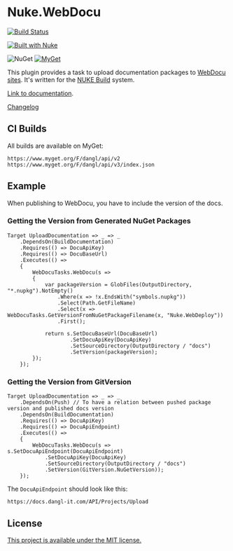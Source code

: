# Nuke.WebDocu

[![Build Status](https://jenkins.dangl.me/buildStatus/icon?job=Nuke.WebDocu/develop)](https://jenkins.dangl.me/job/Nuke.WebDocu/develop)

[![Built with Nuke](http://nuke.build/rounded)](https://www.nuke.build)

![NuGet](https://img.shields.io/nuget/v/Nuke.WebDocu.svg)
[![MyGet](https://img.shields.io/myget/dangl/v/Nuke.WebDocu.svg)]()

This plugin provides a task to upload documentation packages to [WebDocu sites](https://github.com/GeorgDangl/WebDocu).
It's written for the [NUKE Build](https://github.com/nuke-build/nuke) system.

[Link to documentation](https://docs.dangl-it.com/Projects/Nuke.WebDocu).

[Changelog](./Changelog.md)

## CI Builds

All builds are available on MyGet:

    https://www.myget.org/F/dangl/api/v2
    https://www.myget.org/F/dangl/api/v3/index.json

## Example

When publishing to WebDocu, you have to include the version of the docs.

### Getting the Version from Generated NuGet Packages

```
Target UploadDocumentation => _ => _
    .DependsOn(BuildDocumentation)
    .Requires(() => DocuApiKey)
    .Requires(() => DocuBaseUrl)
    .Executes(() =>
    {
        WebDocuTasks.WebDocu(s =>
        {
            var packageVersion = GlobFiles(OutputDirectory, "*.nupkg").NotEmpty()
                .Where(x => !x.EndsWith("symbols.nupkg"))
                .Select(Path.GetFileName)
                .Select(x => WebDocuTasks.GetVersionFromNuGetPackageFilename(x, "Nuke.WebDeploy"))
                .First();

            return s.SetDocuBaseUrl(DocuBaseUrl)
                    .SetDocuApiKey(DocuApiKey)
                    .SetSourceDirectory(OutputDirectory / "docs")
                    .SetVersion(packageVersion);
        });
    });
```

### Getting the Version from GitVersion

```
Target UploadDocumentation => _ => _
    .DependsOn(Push) // To have a relation between pushed package version and published docs version
    .DependsOn(BuildDocumentation)
    .Requires(() => DocuApiKey)
    .Requires(() => DocuApiEndpoint)
    .Executes(() =>
    {
        WebDocuTasks.WebDocu(s => s.SetDocuApiEndpoint(DocuApiEndpoint)
            .SetDocuApiKey(DocuApiKey)
            .SetSourceDirectory(OutputDirectory / "docs")
            .SetVersion(GitVersion.NuGetVersion));
    });
```

The `DocuApiEndpoint` should look like this:

    https://docs.dangl-it.com/API/Projects/Upload

## License

[This project is available under the MIT license.](LICENSE.md)
